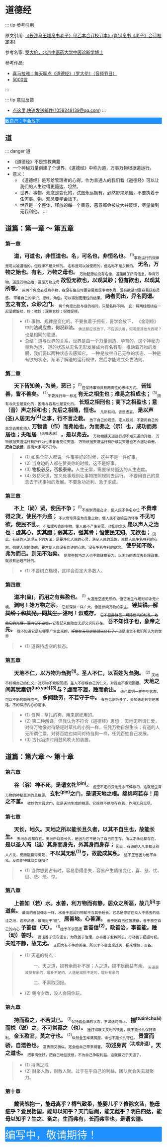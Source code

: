# 道德经

::: tip 参考引用

原文引用: <a href="https://xqdoc.imedao.com/155824e6bd6c7a3fd921c004.pdf" target="_blank">
《长沙马王堆帛书老子〉甲乙本合订校订本》(肖钢帛书《老子》合订校定本)
</a>

参考名家: <a href="https://baike.baidu.com/item/%E7%BD%97%E5%A4%A7%E4%BC%A6/4841169" target="_blank">罗大伦，北京中医药大学中医诊断学博士</a>

参考作品: 
- <a href="https://m.ximalaya.com/album/3623979" target="_blank">喜马拉雅：每天聊点《道德经》（罗大伦）（音频节目）</a>
- <a href="https://www.5000yan.com/mulu/" target="_blank">5000言</a>

:::


::: tip 意见反馈
- <a href="mailto:1059248139@qq.com">点这里,快速发送邮件(1059248139@qq.com)</a> 
:::

<p style="background-color:#1E90FF; color:#F0F8FF">致自己：学会放下</p>

## 道

::: danger 道

- 《道德经》不是宗教典籍
- 一个神秘力量创建了个世界，《道德经》中称为道，万事万物根据道运行。
- 意义：
	- 《道德经》是写给管理者的心得，作为普通人的我们看《道德经》可以让我们的人生过得更豁达、坦然。
	- 世界、事物、观念是变化的，试图永远拥有，必然带来烦恼，不要执着于任何事、物、观念要学会放下。
	- 世界是一个整体，释放的每一个善意、恶意都会被放大并反馈，尽量做到无我利他。
:::

## 道篇：第一章 ～ 第五章

### 第一章

<p style="text-indent: 2em;">
<big>
<strong>
道，可道也，非恒道也。名，可名也，非恒名也。
</strong>
</big>
<sup>(1)</sup><sub>事物运行的规律是可以被遵循的，但规律不是永恒的。
名称是可以被使用的，但名称不是永恒的。</sub>
<big>
<strong>
无名，万物之始也。有名，万物之母也。
</strong>
</big>
<sub>万物起源前没有名像，道蕴藏了所有信息，孕育万物，道是万物之始，道是万物之母</sub>
<big>
<strong>
故恒无欲也，以观其眇；恒有欲也，以观其所噭。
</strong>
</big>
<sub>用两个角度去观察事物，在没有偏见时更容易发现事物本质，没有欲望时更容易获取灵感。
带着自己的学识、思维、角色，可以得到更理性的结果。
</sub>
<big>
<strong>
两者同出，异名同谓。
玄之有玄，众眇之门。
</strong>
</big>
<sub>两个角度出处与目的相同，只是名称不同。
玄：将两线缠绕在一起呈螺旋状，眇：微妙；深奥玄妙；很难捉摸。</sub>
</p>

<blockquote>
<ul>
<li>
(1) 事物、规律是变化的。不要执着于拥有，要学会放下，
《金刚经》中的<strong>法尚应舍，何况非法。</strong>
<sub>佛法都应该放下，不应该执着，何况是其他东西呢？</sub>
也是相同的意思。
</li>
<li>
总结：道与世界的关系，世界是由一个力量创造、孕育的，这个神秘力量称为道，
道的状态从无名无形发展成为有名有形，推动着万物的发展，我们要以两种状态去感知它，
一种是放空自己无欲的状态、一种是有欲的状态。渐渐了解道的运行规律，然后才能建立处世法则。
</li>
</ul>
</blockquote>

### 第二章

<p style="text-indent: 2em;">
<big>
<strong>
天下皆知美，为美，恶已；
</strong>
</big>
<sup>(1)</sup><sub>应保持事物具有两面性的思维方式。</sub>
<big>
<strong>
皆知善，訾不善矣。
</strong>
</big>
<sup>(2)</sup><sub>不要推行单一标准</sub>
<big>
<strong>
有无之相生也；难易之相成也；
</strong>
</big>
<sup>(3)</sup><sub>拥有与失去是变化的，困难与容易也是变化的。</sub>
<big>
<strong>
长短之相刑也；高下之相盈也；意（音）声之相和也；先后之相随，恒也。
</strong>
</big>
<sub>凡所有相，皆是虚妄。</sub>
<big>
<strong>
是以声(圣)人居无为<sup>(4)</sup>之事，行不言之教。
</strong>
</big>
<sub>放下自己的观念，定义规则，不要用自己的意念去教化他人</sub>
<big>
<strong>
万物昔（作）而弗始也，为而弗之（示）也，成功而弗居也；夫唯居
</strong>
</big>
<sup>（夫唯夫居）</sup>
<big>
<strong>
，是以弗去。
</strong>
</big>
<sub>万物根据天道运行却不知天道的开始，
万物根据天道运行有所作为也未曾看见过天道，
万物根据天道运行有所成就天道也不会居功自傲，<strong>把自己放低</strong>，反而大家离不开你。</sub>
</p>

<blockquote>
<ul>
<li>
(1) 如果全部人都说一件事美好的时候，这并不是一件好事。
</li>
<li>
(2) 当身边的人都在赞美你的时候，这不是好事。
</li>
<li>
(3) <strong>物极必反，否极泰来。</strong>人生无常，需要保持豁达的人生态度。
</li>
<li>
(4) 效仿天道，定义处事规则让事物按照规则去运行。
不要用自己的意念去干扰事物的发展。不要急功近利、急于求成。
</li>
</ul>
</blockquote>

### 第三章

<p style="text-indent: 2em;">
<big>
<strong>
不上（尚）贤，使民不争；
</strong>
</big>
<sup>(1)</sup><sub>不推崇贤能之才，使人民不争名夺位</sub>
<big>
<strong>
不贵难得之货，使民不为盗；
</strong>
</big>
<sub>不以奇珍异宝为贵重之物，使人民不做偷盗的坏事</sub>
<big>
<strong>
不见可欲，使民不乱。
</strong>
</big>
<sub>不炫耀可贪的事物，使人民不产生邪恶、动乱的念头</sub>
<big>
<strong>
是以声人之治也：虚其心，实其腹；弱其志，强其骨；恒使民无知、无欲也；
</strong>
</big>
<sub>因此，有道的人治理天下的方法，是要净化人民的心灵，满足人民的温饱，减损人民争名夺利的心志，强健人民的体魄。要常使人民没有伪诈的心志，没有争名夺利的欲念。</sub>
<big>
<strong>
使乎知不敢，弗为而己。则无不治矣。
</strong>
</big>
<sub>使那些智巧之人也不敢肆意妄为。以无为的态度去处理政事，就没有治理不好的。</sub>

</p>
<blockquote>
<ul>
<li>
(1) 不要树立楷模，这样会否定大多数人。
</li>
</ul>
</blockquote>

### 第四章

<p style="text-indent: 2em;">
<big>
<strong>
道冲(盅)，而用之有弗盈也。
</strong>
</big>
<sup>(1)</sup>
<sub>大道是空虚无形的，但它发生作用时却永无止境。</sub>
<big>
<strong>
渊呵！始万物之宗。
</strong>
</big>
<sub>它如深渊一样广大，像是世间万物的宗主。</sub>
<big>
<strong>
<del>锉其锐，解其纷；和其光，同其尘。</del>湛呵！似或存。
</strong>
</big>
<sub><del>它不显露锋芒，解除世间的纷乱，收敛它的光耀，混同它于尘世。</del>它看起来幽隐虚无却又实际存在。</sub>
<big>
<strong>
吾不知谁子也，象帝之先。
</strong>
</big>
<sub>我不知道它是从哪里产生出来的，<del>好像在天帝之前就已经有了。</del>道是凌驾于我们所认为的世界</sub>
</p>

<blockquote>
<ul>
<li>
(1) 道保持虚空的状态。
</li>
</ul>
</blockquote>

### 第五章

<p style="text-indent: 2em;">
<big>
<strong>
天地不仁，以万物为刍狗<sup>(1)</sup>。圣人不仁，以百姓为刍狗。
</strong>
</big>
<sup>(2)</sup>
<sub>天地不标榜自己的仁义，对万物不索取回报。圣人不标榜自己的仁义，对百姓不索取回报。
</sub>
<big>
<strong>
天地之间其犹橐钥<sup>(tuó yuè)(3)</sup>与？虚而不淈，踵而俞出。
</strong>
</big>
<sub>
道也橐钥一样中空状态，可以不断的向外吹气。
</sub>
<big>
<strong>
多闻数穷，不若守于中。
</strong>
</big>
<sub>
有些见识听多了，会加速走到穷途末路，不如保持内心的清净。
</sub>
</p>

<blockquote>
<ul>
<li>
(1) 刍狗：草扎的狗，用来祭祀用的。
</li>
<li>
(2) 第二种解译，但我认为不符合《道德经》思想：
天地无所谓仁爱，对待万物像对待祭祀时草扎的小狗一样，任凭万物自然生长；有道的人无所谓仁爱，对待百姓也如同对待刍狗一样，任凭百姓自己发展。
</li>
<li>
(3) 古代冶炼时用鼓风吹火的装置。
</li>
</ul>
</blockquote>

## 道篇：第六章 ～ 第十章

### 第六章

<p style="text-indent: 2em;">
<big>
<strong>
谷（浴）神不死，是谓玄牝<sup>(pìn)</sup>。
</strong>
</big>
<sub>
虚空不定的变化是永不停歇的，这就是生育万物的神秘莫测的总根源。
</sub>
<big>
<strong>
玄牝<sup>(pìn)</sup>之门，是谓天地之根。绵绵呵若存！用之不堇。
</strong>
</big>
<sub>
微妙的生母之门，就是天地生成的根源。它绵绵不绝地存在着，作用无穷无尽。
</sub>
</p>

### 第七章

<p style="text-indent: 2em;">
<big>
<strong>
天长，地久。天地之所以能长且久者，以其不自生也，故能长生。
</strong>
</big>
<sub>天地永远都存在。天地所以能长久，是因为它不是为了自己而生存，所以才永远都存在。</sub>
<big>
<strong>
是以圣人芮（退）其身而身先，外其身而身存；
</strong>
</big>
<sub>因此，有道的人凡事都让别人占先，反而能赢得爱戴；</sub>
<big>
<strong>
不以其无私<sup>(1)</sup>与，故能成其私。
</strong>
</big>
<sub>这不正是因为他不自私，反而能够成就自身吗？</sub>
</p>

<blockquote>
<ul>
<li>
(1) 当你想要占有时，容易患得患失，容易产生情绪变化，喜、怒、忧、思、悲、恐、惊。
</li>
</ul>
</blockquote>

### 第八章

<p style="text-indent: 2em;">
<big>
<strong>
上善如（若）水。水善，利万物而有静，居众之所恶，故几<sup>(jī)</sup>于道矣。
</strong>
</big>
<sub>最高的善就像水一样，水善于滋润万物却不与其争短长。它总是停留在众人不愿去的低洼之地，这种品德，最按近于“道”。</sub>
<big>
<strong>
居善地，心善渊，
</strong>
</big>
<sub>善于把自己位置放低，善于放空自己的内心</sub>
<big>
<strong>
予善信（天），
</strong>
</big>
<sup>(1)</sup><sub>给予不求回报</sub>
<big>
<strong>
言善信<sup>(2)</sup>，政善治，事善能，踵（动）善时。
</strong>
</big>
<sub>说话善于信守诺言，为政善于治理，办事善于发挥所长，行动善于把握时机。</sub>
<big>
<strong>
夫唯不静，故无尤。
</strong>
</big>
<sub>正因为有不争的美德，所以才不会出现过失，招来埋怨，责备。</sub>
</p>

<blockquote>
<ul>
<li>
(1) 天道的特点：
<p style="text-indent: 2em;">
一、天之道，损有余而补不足；人之道，损不足而益有余。
<sub>
天道是减损有余的，增补不足的，人道是减损不足的，增补有余的
</sub>
</p>
<p style="text-indent: 2em;">
二、不索取回报。
</p>
</li>
<li>
(2) 朝令夕改，没人会陪你玩。
</li>
</ul>
</blockquote>

### 第九章

<p style="text-indent: 2em;">
<big>
<strong>
持而盈之，不若其已。
</strong>
</big>
<sup>(1)</sup><sub>保持着盈满的状态，不如适可而止。</sub>
<big>
<strong>
揣<sup>(tuán\chuài)</sup>而棁（锐）之，不可常葆之（也）。
</strong>
</big>
<sub>捶打得既尖又利的铁器，就不能长久保持锋利。</sub>
<big>
<strong>
金玉盈室，莫之守也。
</strong>
</big>
<sup>(2)</sup><sub>纵然金玉堆满房屋，谁也不能长久守住。</sub>
<big>
<strong>
贵富而骄，自遗咎也。
</strong>
</big>
<sub>富贵而又骄纵，定会给自己带来祸害。</sub>
<big>
<strong>
功述身芮<sup>（功成身退）</sup>，天之道也。
</strong>
</big>
<sub>把事情做好，把自己地位放低，不为自己争取利益，这就接近于天道了。</sub>
</p>

<blockquote>
<ul>
<li>
(1) 持满之戒
</li>
<li>
(2) 财聚人散，财散人聚。过于在乎自己的利益，团队就会失去凝聚力。
</li>
</ul>
</blockquote>

### 第十章

<p style="text-indent: 2em;">
<big>
<strong>
戴营魄抱一，能毋离乎？槫气致柔，能婴儿乎？修除玄蓝，能毋疵乎？爱民栝国，能毋以知乎？天门启阖，能无雌乎？明白四达，能毋以知乎？生之、畜之，生而弗有，长而弗宰也，是谓玄德。
</strong>
</big>
</p>
<div style="background-color:#1E90FF; color:#F0F8FF; font-size: 33px;">编写中，敬请期待！</div>
